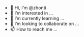 - 👋 Hi, I’m @zhonti
- 👀 I’m interested in ...
- 🌱 I’m currently learning ...
- 💞️ I’m looking to collaborate on ...
- 📫 How to reach me ...

<!---
zhonti/zhonti is a ✨ special ✨ repository because its `README.md` (this file) appears on your GitHub profile.
You can click the Preview link to take a look at your changes.
--->
